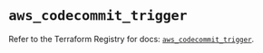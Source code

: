 # `aws_codecommit_trigger`

Refer to the Terraform Registry for docs: [`aws_codecommit_trigger`](https://registry.terraform.io/providers/hashicorp/aws/6.4.0/docs/resources/codecommit_trigger).
